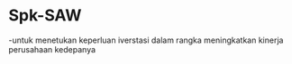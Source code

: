 # Spk-SAW
-untuk menetukan keperluan iverstasi dalam rangka meningkatkan kinerja perusahaan kedepanya
